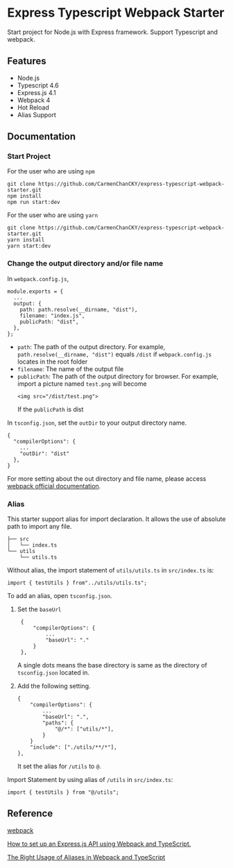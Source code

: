 # Express Typescript Webpack Starter

Start project for Node.js with Express framework. Support Typescript and webpack.

## Features

- Node.js
- Typescript 4.6
- Express.js 4.1
- Webpack 4
- Hot Reload
- Alias Support

## Documentation

### Start Project

For the user who are using `npm`

```
git clone https://github.com/CarmenChanCKY/express-typescript-webpack-starter.git
npm install
npm run start:dev
```

For the user who are using `yarn`

```
git clone https://github.com/CarmenChanCKY/express-typescript-webpack-starter.git
yarn install
yarn start:dev
```

### Change the output directory and/or file name

In `webpack.config.js`,

```
module.exports = {
  ...
  output: {
    path: path.resolve(__dirname, "dist"),
    filename: "index.js",
    publicPath: "dist",
  },
};
```

- `path`: The path of the output directory. For example, `path.resolve(__dirname, "dist")` equals `/dist` if `webpack.config.js` locates in the root folder
- `filename`: The name of the output file
- `publicPath`: The path of the output directory for browser. For example, import a picture named `test.png` will become
  ```
  <img src="/dist/test.png">
  ```
  If the `publicPath` is dist

In `tsconfig.json`, set the `outDir` to your output directory name.

```
{
  "compilerOptions": {
    ...
    "outDir": "dist"
  },
}
```

For more setting about the out directory and file name, please access [webpack official documentation](https://webpack.js.org/configuration/output/).

### Alias

This starter support alias for import declaration. It allows the use of absolute path to import any file.

```
├── src
│   └── index.ts
└── utils
    └── utils.ts
```

Without alias, the import statement of `utils/utils.ts` in `src/index.ts` is:

```
import { testUtils } from"../utils/utils.ts";
```

To add an alias, open `tsconfig.json`.

1. Set the `baseUrl`

   ```
    {
        "compilerOptions": {
            ...
            "baseUrl": "."
        }
    },
   ```

   A single dots means the base directory is same as the directory of `tsconfig.json` located in.

2. Add the following setting.
   ```
   {
       "compilerOptions": {
           ...
           "baseUrl": ".",
           "paths": {
               "@/*": ["utils/*"],
           }
       }
       "include": ["./utils/**/*"],
   },
   ```
   It set the alias for `/utils` to `@`.

Import Statement by using alias of `/utils` in `src/index.ts`:

```
import { testUtils } from "@/utils";
```

## Reference

[webpack](https://webpack.js.org/)

[How to set up an Express.js API using Webpack and TypeScript.](https://medium.com/the-andela-way/how-to-set-up-an-express-api-using-webpack-and-typescript-69d18c8c4f52)

[The Right Usage of Aliases in Webpack and TypeScript](https://betterprogramming.pub/the-right-usage-of-aliases-in-webpack-typescript-4418327f47fa)
